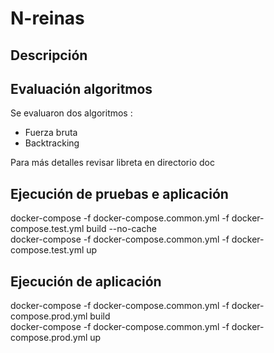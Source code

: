 # N-reinas

## Descripción

## Evaluación algoritmos

Se evaluaron dos algoritmos :

- Fuerza bruta
- Backtracking

Para más detalles revisar libreta en directorio doc


## Ejecución de pruebas e aplicación
docker-compose -f docker-compose.common.yml -f docker-compose.test.yml build --no-cache  
docker-compose -f docker-compose.common.yml -f docker-compose.test.yml up  

## Ejecución de aplicación
docker-compose -f docker-compose.common.yml -f docker-compose.prod.yml build  
docker-compose -f docker-compose.common.yml -f docker-compose.prod.yml up  





